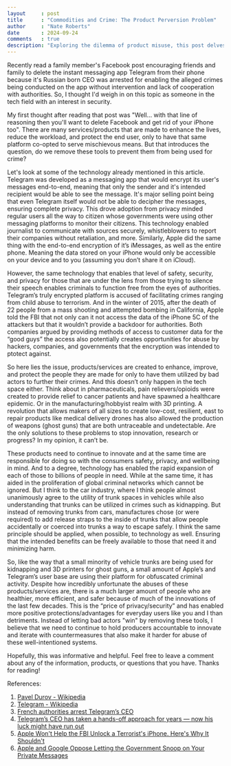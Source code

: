 ```yaml
---
layout     : post
title      : "Commodities and Crime: The Product Perversion Problem"
author     : "Nate Roberts"
date       : 2024-09-24
comments   : true
description: "Exploring the dilemma of product misuse, this post delves into how a small percentage of users can exploit consumer technologies for criminal activities. From Telegram to Apple, discover why discontinuing these innovations isn’t the solution and how we can balance progress with safety."
---
```


<p class="intro"><span class="dropcap">R</span>ecently read a family member's Facebook post encouraging friends and family to delete the instant messaging app Telegram from their phone because it's Russian born CEO was arrested for enabling the alleged crimes being conducted on the app without intervention and lack of cooperation with authorities. So, I thought I'd weigh in on this topic as someone in the tech field with an interest in security.</p>

My first thought after reading that post was "Well... with that line of reasoning then you'll want to delete Facebook and get rid of your iPhone too". There are many services/products that are made to enhance the lives, reduce the workload, and protect the end user, only to have that same platform co-opted to serve mischievous means. But that introduces the question, do we remove these tools to prevent them from being used for crime?

Let's look at some of the technology already mentioned in this article. Telegram was developed as a messaging app that would encrypt its user's messages end-to-end, meaning that only the sender and it's intended recipient would be able to see the message. It's major selling point being that even Telegram itself would not be able to decipher the messages, ensuring complete privacy. This drove adoption from privacy minded regular users all the way to citizen whose governments were using other messaging platforms to monitor their citizens. This technology enabled journalist to communicate with sources securely, whistleblowers to report their companies without retaliation, and more. Similarly, Apple did the same thing with the end-to-end encryption of it’s iMessages, as well as the entire phone. Meaning the data stored on your iPhone would only be accessible on your device and to you (assuming you don’t share it on iCloud). 

However, the same technology that enables that level of safety, security, and privacy for those that are under the lens from those trying to silence their speech enables criminals to function free from the eyes of authorities. Telegram’s truly encrypted platform is accused of facilitating crimes ranging from child abuse to terrorism. And in the winter of 2015, after the death of 22 people from a mass shooting and attempted bombing in California, Apple told the FBI that not only can it not access the data of the iPhone 5C of the attackers but that it wouldn’t provide a backdoor for authorities. Both companies argued by providing methods of access to customer data for the “good guys” the access also potentially creates opportunities for abuse by hackers, companies, and governments that the encryption was intended to ptotect against. 

So here lies the issue, products/services are created to enhance, improve, and protect the people they are made for only to have them utilized by bad actors to further their crimes. And this doesn’t only happen in the tech space either. Think about in pharmaceuticals, pain relievers/opioids were created to provide relief to cancer patients and have spawned a healthcare epidemic.  Or in the manufacturing/hobbyist realm with 3D printing. A revolution that allows makers of all sizes to create low-cost, resilient, east to repair products like medical delivery drones has also allowed the production of weapons (ghost guns) that are both untraceable and undetectable. Are the only solutions to these problems to stop innovation, research or progress? In my opinion, it can’t be.

These products need to continue to innovate and at the same time are responsible for doing so with the consumers safety, privacy, and wellbeing in mind. And to a degree, technology has enabled the rapid expansion of each of those to billions of people in need. While at the same time, it has aided in the proliferation of global criminal networks which cannot be ignored. But I think to the car industry, where I think people almost unanimously agree to the utility of trunk spaces in vehicles while also understanding that trunks can be utilized in crimes such as kidnapping. But instead of removing trunks from cars, manufactures chose (or were required) to add release straps to the inside of trunks that allow people accidentally or coerced into trunks a way to escape safely. I think the same principle should be applied, when possible, to technology as well. Ensuring that the intended benefits can be freely available to those that need it and minimizing harm.

So, like the way that a small minority of vehicle trunks are being used for kidnapping and 3D printers for ghost guns, a small amount of Apple’s and Telegram’s user base are using their platform for obfuscated criminal activity. Despite how incredibly unfortunate the abuses of these products/services are, there is a much larger amount of people who are healthier, more efficient, and safer because of much of the innovations of the last few decades.  This is the “price of privacy/security” and has enabled more positive protections/advantages for everyday users like you and I than detriments. Instead of letting bad actors "win" by removing these tools, I believe that we need to continue to hold producers accountable to innovate and iterate with countermeasures that also make it harder for abuse of these well-intentioned systems.

Hopefully, this was informative and helpful. Feel free to leave a comment about any of the information, products, or questions that you have. Thanks for reading!

References:
1. [Pavel Durov - Wikipedia](https://en.wikipedia.org/wiki/Pavel_Durov)
2. [Telegram - Wikipedia](https://en.wikipedia.org/wiki/Telegram_(software))
3. [French authorities arrest Telegram’s CEO](https://www.theverge.com/2024/8/24/24227672/telegram-ceo-pavel-durov-arrested-ceo)
4. [Telegram’s CEO has taken a hands-off approach for years — now his luck might have run out](https://www.theverge.com/2024/8/27/24229935/telegram-pavel-durov-france-arrest-moderation-crime)
5. [Apple Won't Help the FBI Unlock a Terrorist's iPhone. Here's Why It Shouldn't](https://www.inc.com/jason-aten/apple-wont-help-fbi-unlock-a-terrorists-iphone-heres-why-it-shouldnt.html)
6. [Apple and Google Oppose Letting the Government Snoop on Your Private Messages](https://www.inc.com/jason-aten/apple-google-sign-open-letter-opposing-ghost-protocol-access-to-your-private-messages.html)
